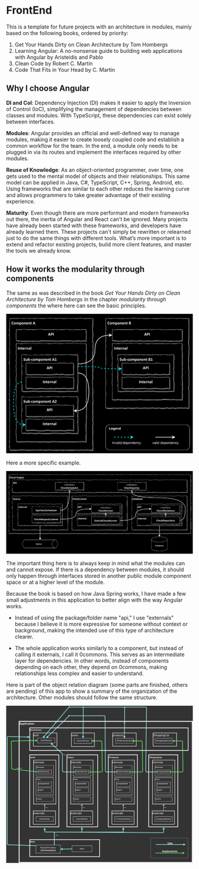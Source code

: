 # FrontEnd

This is a template for future projects with an architecture in modules, mainly
based on the following books, ordered by priority:

1. Get Your Hands Dirty on Clean Architecture by Tom Hombergs
2. Learning Angular: A no-nonsense guide to building web applications with Angular by Aristeidis and Pablo
3. Clean Code by Robert C. Martin
4. Code That Fits in Your Head by C. Martin

## Why I choose Angular

**DI and CoI**: Dependency Injection (DI) makes it easier to apply the Inversion
of Control (IoC), simplifying the management of dependencies between classes
and modules. With TypeScript, these dependencies can exist solely between interfaces.

**Modules**: Angular provides an official and well-defined way to manage modules,
making it easier to create loosely coupled code and establish a common workflow
for the team. In the end, a module only needs to be plugged in via its routes
and implement the interfaces required by other modules.

**Reuse of Knowledge**: As an object-oriented programmer, over time, one gets
used to the mental model of objects and their relationships. This same model
can be applied in Java, C#, TypeScript, C++, Spring, Android, etc. Using
frameworks that are similar to each other reduces the learning curve and
allows programmers to take greater advantage of their existing experience.

**Maturity**: Even though there are more performant and modern frameworks out
there, the inertia of Angular and React can't be ignored. Many projects have
already been started with these frameworks, and developers have already learned
them. These projects can't simply be rewritten or relearned just to do the same
things with different tools. What’s more important is to extend and refactor
existing projects, build more client features, and master the tools we
already know.

## How it works the modularity through components

The same as was described in the book *Get Your Hands Dirty on Clean Architecture by Tom Hombergs*
in the chapter *modularity through components* the where here can see the basic
principles.

![component based architecture](./1_documentation/howTo/internals/resources/01_component-based_architecture.png)

Here a more specific example.

![component based architecture example](./1_documentation/howTo/internals/resources/02_component_real_example.png)

The important thing here is to always keep in mind what the modules can and
cannot expose. If there is a dependency between modules, it should only happen
through interfaces stored in another public module component space or at a
higher level of the module.

Because the book is based on how Java Spring works, I have made a few small
adjustments in this application to better align with the way Angular works.

- Instead of using the package/folder name "api," I use "externals" because
  I believe it is more expressive for someone without context or background,
  making the intended use of this type of architecture clearer.

- The whole application works similarly to a component, but instead of calling
  it externals, I call it 0commons. This serves as an intermediate layer for
  dependencies. In other words, instead of components depending on each other,
  they depend on 0commons, making relationships less complex and easier to
  understand.

Here is part of the object relation diagram (some parts are finished, others
are pending) of this app to show a summary of the organization of the
architecture. Other modules should follow the same structure.

![component based architecture example](./1_documentation/howTo/internals/resources/03_components-and-0commons-component.png)
